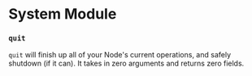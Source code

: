 # System Module

### `quit`
`quit` will finish up all of your Node's current operations, and safely shutdown (if it can). It takes in zero arguments and returns zero fields.
